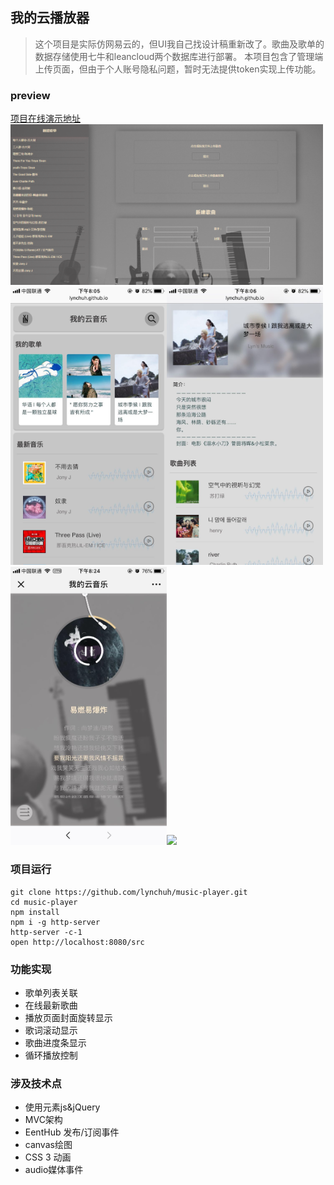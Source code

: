 ## 我的云播放器
> 这个项目是实际仿网易云的，但UI我自己找设计稿重新改了。歌曲及歌单的数据存储使用七牛和leancloud两个数据库进行部署。
本项目包含了管理端上传页面，但由于个人账号隐私问题，暂时无法提供token实现上传功能。
### preview
[项目在线演示地址](https://lynchuh.github.io/projectPreview/music-player/)
<img src="./previewImg/admin.png" width="500px"/>
<img src="./previewImg/index.jpg" width="250px"/><img src="./previewImg/songlist.jpg" width="250px"/>
<img src="./previewImg/songPlaying.jpg" width="250px"/><img src="./previewImg/songPlaying.gif" width="250px"/>

### 项目运行
```
git clone https://github.com/lynchuh/music-player.git
cd music-player
npm install
npm i -g http-server 
http-server -c-1
open http://localhost:8080/src
```
### 功能实现
- 歌单列表关联
- 在线最新歌曲
- 播放页面封面旋转显示
- 歌词滚动显示
- 歌曲进度条显示
- 循环播放控制

### 涉及技术点
- 使用元素js&jQuery
- MVC架构
- EentHub 发布/订阅事件
- canvas绘图
- CSS 3 动画
- audio媒体事件
